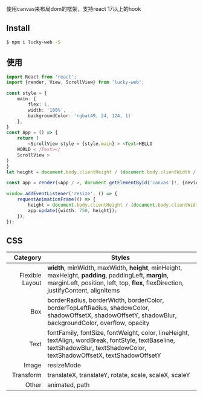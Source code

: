 使用canvas来布局dom的框架，支持react 17以上的hook

## Install

``` bash
$ npm i lucky-web -S
```

## 使用

```typescript
import React from 'react';
import {render, View, ScrollView} from 'lucky-web';

const style = {
    main: {
        flex: 1,
        width: '100%',
        backgroundColor: 'rgba(49, 24, 124, 1)'
    },
}
const App = () => {
    return (
        <ScrollView style = {style.main} > <Text>HELLO
    WORLD < /Text></
    ScrollView >
)
}
let height = document.body.clientHeight / (document.body.clientWidth / 750)

const app = render(<App / >, document.getElementById('canvas')!, {devicePixelRatio: 1, width: 750, height});

window.addEventListener('resize', () => {
    requestAnimationFrame(() => {
        height = document.body.clientHeight / (document.body.clientWidth / 750)
        app.update({width: 750, height});
    });
});

```

## CSS

| Category | Styles |
| -: | - |
| Flexible Layout | **width**, minWidth, maxWidth, **height**, minHeight, maxHeight, **padding**, paddingLeft, **margin**, marginLeft, position, left, top, **flex**, flexDirection, justifyContent, alignItems |
| Box | borderRadius, borderWidth, borderColor, borderTopLeftRadius, shadowColor, shadowOffsetX, shadowOffsetY, shadowBlur, backgroundColor, overflow, opacity |
| Text | fontFamily, fontSize, fontWeight, color, lineHeight, textAlign, wordBreak, fontStyle, textBaseline, textShadowBlur, textShadowColor, textShadowOffsetX, textShadowOffsetY |
| Image | resizeMode |
| Transform | translateX, translateY, rotate, scale, scaleX, scaleY |
| Other | animated, path |
